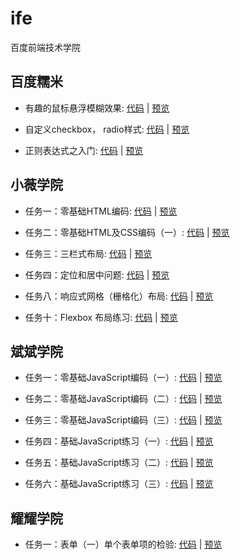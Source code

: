 # ife

百度前端技术学院


## 百度糯米

* 有趣的鼠标悬浮模糊效果: [代码](https://github.com/wulang8353/ife/blob/master/promotion/mouseHover/mouseHover.html) | [预览](https://wulang8353.github.io/ife/promotion/mouseHover/mouseHover.html)

* 自定义checkbox， radio样式: [代码](https://github.com/wulang8353/ife/blob/master/promotion/checkbox%2Bradio/index.html) | [预览](https://wulang8353.github.io/ife/promotion/checkbox%2Bradio/index.html)

* 正则表达式之入门: [代码](https://github.com/wulang8353/ife/tree/master/promotion/regularExpression/regularExpression.html) | [预览](https://github.com/wulang8353/ife/tree/master/promotion/regularExpression/regularExpression.html)

## 小薇学院

* 任务一：零基础HTML编码: [代码](https://github.com/wulang8353/ife/blob/master/basic/xiaowei/task_1.html) | [预览](https://wulang8353.github.io/ife/basic/xiaowei/task_1.html)

* 任务二：零基础HTML及CSS编码（一）: [代码](https://github.com/wulang8353/ife/blob/master/basic/xiaowei/task_2.html) | [预览](https://wulang8353.github.io/ife/basic/xiaowei/task_2.html)

* 任务三：三栏式布局: [代码](https://github.com/wulang8353/ife/blob/master/basic/xiaowei/task_3.html) | [预览](https://wulang8353.github.io/ife/basic/xiaowei/task_3.html)

* 任务四：定位和居中问题: [代码](https://github.com/wulang8353/ife/blob/master/basic/xiaowei/task_4.html) | [预览](https://wulang8353.github.io/ife/basic/xiaowei/task_4.html)

* 任务八：响应式网格（栅格化）布局: [代码](https://github.com/wulang8353/ife/blob/master/basic/xiaowei/task_8.html) | [预览](https://wulang8353.github.io/ife/basic/xiaowei/task_8.html)

* 任务十：Flexbox 布局练习: [代码](https://github.com/wulang8353/ife/blob/master/basic/xiaowei/task_10.html) | [预览](https://wulang8353.github.io/ife/basic/xiaowei/task_10.html)

## 斌斌学院

* 任务一：零基础JavaScript编码（一）: [代码](https://github.com/wulang8353/ife/blob/master/basic/binbin/JavaScript_basic/task1.html) | [预览](https://wulang8353.github.io/ife/basic/binbin/JavaScript_basic/task1.html)

* 任务二：零基础JavaScript编码（二）: [代码](https://github.com/wulang8353/ife/blob/master/basic/binbin/JavaScript_basic/task2.html) | [预览](https://wulang8353.github.io/ife/basic/binbin/JavaScript_basic/task2.html)

* 任务三：零基础JavaScript编码（三）: [代码](https://github.com/wulang8353/ife/blob/master/basic/binbin/JavaScript_basic/task3.html) | [预览](https://wulang8353.github.io/ife/basic/binbin/JavaScript_basic/task3.html)

* 任务四：基础JavaScript练习（一）: [代码](https://github.com/wulang8353/ife/blob/master/basic/binbin/JavaScript_code/task_1.html) | [预览](https://wulang8353.github.io/ife/basic/binbin/JavaScript_code/task_1.html)

* 任务五：基础JavaScript练习（二）: [代码](https://github.com/wulang8353/ife/blob/master/basic/binbin/JavaScript_code/task_2.html) | [预览](https://wulang8353.github.io/ife/basic/binbin/JavaScript_code/task_2.html)

* 任务六：基础JavaScript练习（三）: [代码](https://github.com/wulang8353/ife/blob/master/basic/binbin/JavaScript_code/task_3.html) | [预览](https://wulang8353.github.io/ife/basic/binbin/JavaScript_code/task_3.html)

## 耀耀学院

* 任务一：表单（一）单个表单项的检验: [代码](https://github.com/wulang8353/ife/blob/master/basic/yaoyao/task_1.html) | [预览](https://wulang8353.github.io/ife/basic/yaoyao/task_1.html)
